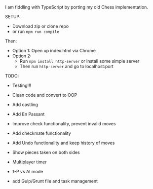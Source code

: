 I am fiddling with TypeScript by porting my old Chess implementation.

SETUP:
* Download zip or clone repo
* or run `npm run compile`

Then:
* Option 1: Open up index.html via Chrome
* Option 2:
  * Run `npm install http-server` or install some simple server
  * Then run `http-server` and go to localhost:port

TODO:
* Testing!!!
* Clean code and convert to OOP

* Add castling
* Add En Passant
* Improve check functionality, prevent invalid moves
* Add checkmate functionality
* Add Undo functionality and keep history of moves
* Show pieces taken on both sides
* Multiplayer timer
* 1-P vs AI mode
* add Gulp/Grunt file and task management

